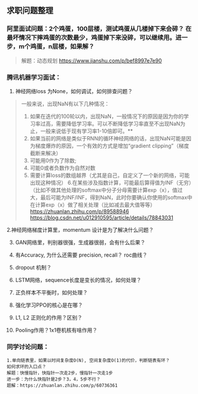 ## 求职问题整理

### 阿里面试问题：2个鸡蛋，100层楼，测试鸡蛋从几楼掉下来会碎？ 在最坏情况下摔鸡蛋的次数最少，鸡蛋掉下来没碎，可以继续用。进一步，m个鸡蛋，n层楼，如果解？
> 解题：动态规划
> https://www.jianshu.com/p/bef8997e7e90

### 腾讯机器学习面试：
1. 神经网络loss 为None，如何调试，如何排查问题？
> 一般来说，出现NaN有以下几种情况：
> 1. 如果在迭代的100轮以内，出现NaN，一般情况下的原因是因为你的学习率过高，需要降低学习率。可以不断降低学习率直至不出现NaN为止，一般来说低于现有学习率1-10倍即可。**
> 2. 如果当前的网络是类似于RNN的循环神经网络的话，出现NaN可能是因为梯度爆炸的原因，一个有效的方式是增加“gradient clipping”（梯度截断来解决）
> 3. 可能用0作为了除数;
> 4. 可能0或者负数作为自然对数
> 5. 需要计算loss的数组越界（尤其是自己，自定义了一个新的网络，可能出现这种情况）
> 6.在某些涉及指数计算，可能最后算得值为INF（无穷）（比如不做其他处理的softmax中分子分母需要计算exp（x），值过大，最后可能为INF/INF，得到NaN，此时你要确认你使用的softmax中在计算exp（x）做了相关处理（比如减去最大值等等）
> https://zhuanlan.zhihu.com/p/89588946
> https://blog.csdn.net/u012910595/article/details/78843031
	

2.神经网络梯度计算里，momentum 设计是为了解决什么问题？

3. GAN网络里，判别器很强，生成器很弱，会有什么后果？

4. 有Accuracy, 为什么还需要 precision, recall？ roc曲线？

5. dropout 机制？

6. LSTM网络，sequence长度是变长的情况，如何处理？

7. 正负样本不平衡时，如何处理？

8. 强化学习PPO的核心是在哪？

9. L1, L2 正则化的作用？区别？

10. Pooling作用？1x1卷机核有啥作用？
        

### 同学讨论问题：
    1.单向链表里，如果以时间复杂度O(N), 空间复杂度O(1)的代价，判断链表有环？
    如何求环的入口点？
    解题：快慢指针，快指针一次走2步，慢指针一次走1步
    进一步：为什么快指针是2步？3，4，5步不行？
    题解：https://zhuanlan.zhihu.com/p/60736361
    
    
